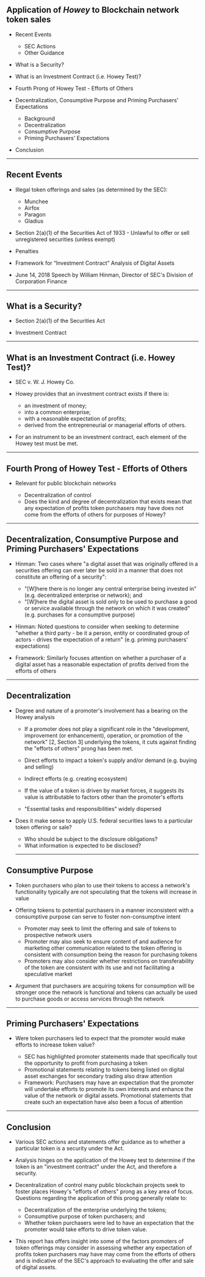 ## Application of *Howey* to Blockchain network token sales

- Recent Events
  - SEC Actions
  - Other Guidance

- What is a Security?

- What is an Investment Contract (i.e. Howey Test)?

- Fourth Prong of Howey Test - Efforts of Others

- Decentralization, Consumptive Purpose and Priming Purchasers' Expectations
  - Background
  - Decentralization
  - Consumptive Purpose
  - Priming Purchasers' Expectations

- Conclusion

---

## Recent Events

- Illegal token offerings and sales (as determined by the SEC):

  - Munchee
  - Airfox
  - Paragon
  - Gladius

- Section 2(a)(1) of the Securities Act of 1933 - Unlawful to offer or sell unregistered securities (unless exempt)

- Penalties

- Framework for “Investment Contract” Analysis of Digital Assets

- June 14, 2018 Speech by William Hinman, Director of SEC's Division of Corporation Finance

---

## What is a Security?

- Section 2(a)(1) of the Securities Act

- Investment Contract

---

## What is an Investment Contract (i.e. Howey Test)?

- SEC v. W. J. Howey Co.

- Howey provides that an investment contract exists if there is:

  - an investment of money;
  - into a common enterprise;
  - with a reasonable expectation of profits;
  - derived from the entrepreneurial or managerial efforts of others.

- For an instrument to be an investment contract, each element of the Howey test must be met.

---

## Fourth Prong of Howey Test - Efforts of Others

- Relevant for public blockchain networks

  - Decentralization of control
  - Does the kind and degree of decentralization that exists mean that any expectation of profits token purchasers may have does not come from the efforts of others for purposes of Howey?

---

## Decentralization, Consumptive Purpose and Priming Purchasers' Expectations

- Hinman: Two cases where "a digital asset that was originally offered in a securities offering can ever later be sold in a manner that does not constitute an offering of a security":

  - "[W]here there is no longer any central enterprise being invested in" (e.g. decentralized enterprise or network); and
  - "[W]here the digital asset is sold only to be used to purchase a good or service available through the network on which it was created" (e.g. purchases for a consumptive purpose)
  
- Hinman: Noted questions to consider when seeking to determine "whether a third party - be it a person, entity or coordinated group of actors - drives the expectation of a return" (e.g. priming purchasers' expectations)
  
- Framework: Similarly focuses attention on whether a purchaser of a digital asset has a reasonable expectation of profits derived from the efforts of others

---

## Decentralization

- Degree and nature of a promoter's involvement has a bearing on the Howey analysis

  -  If a promoter does not play a significant role in the "development, improvement (or enhancement), operation, or promotion of the network" [2, Section 3] underlying the tokens, it cuts against finding the "efforts of others" prong has been met.
    - Direct efforts to impact a token's supply and/or demand (e.g. buying and selling)
    - Indirect efforts (e.g. creating ecosystem)
  - If the value of a token is driven by market forces, it suggests its value is attributable to factors other than the promoter's efforts
  
  - "Essential tasks and responsibilities" widely dispersed
  
- Does it make sense to apply U.S. federal securities laws to a particular token offering or sale?

  - Who should be subject to the disclosure obligations?
  - What information is expected to be disclosed?
  
  ---

## Consumptive Purpose

- Token purchasers who plan to use their tokens to access a network's functionality typically are not speculating that the tokens will increase in value

- Offering tokens to potential purchasers in a manner inconsistent with a consumptive purpose can serve to foster non-consumptive intent

  - Promoter may seek to limit the offering and sale of tokens to prospective network users
  - Promoter may also seek to ensure content of and audience for marketing other communication related to the token offering  is consistent with consumption being the reason for purchasing tokens
  - Promoters may also consider whether restrictions on transferability of the token are consistent with its use and not facilitating a speculative market
  
- Argument that purchasers are acquiring tokens for consumption will be stronger once the network is functional and tokens can actually be used to purchase goods or access services through the network
  
---

## Priming Purchasers' Expectations

- Were token purchasers led to expect that the promoter would make efforts to increase token value?

  - SEC has highlighted promoter statements made that specifically tout the opportunity to profit from purchasing a token
  - Promotional statements relating to tokens being listed on digital asset exchanges for secondary trading also draw attention
  - Framework: Purchasers may have an expectation that the promoter will undertake efforts to promote its own interests and enhance the value of the network or digital assets.  Promotional statements that create such an expectation have also been a focus of attention

---

## Conclusion
  
- Various SEC actions and statements offer guidance as to whether a particular token is a security under the Act.

- Analysis hinges on the application of the Howey test to determine if the token is an "investment contract" under the Act, and therefore a security.

- Decentralization of control many public blockchain projects seek to foster places Howey's "efforts of others" prong as a key area of focus. Questions regarding the application of this prong generally relate to:

  - Decentralization of the enterprise underlying the tokens;
  - Consumptive purpose of token purchasers; and
  - Whether token purchasers were led to have an expectation that the promoter would take efforts to drive token value.
  
- This report has offers insight into some of the factors promoters of token offerings may consider in assessing whether any expectation of profits token purchasers may have may come from the efforts of others and is indicative of the SEC's approach to evaluating the offer and sale of digital assets.
